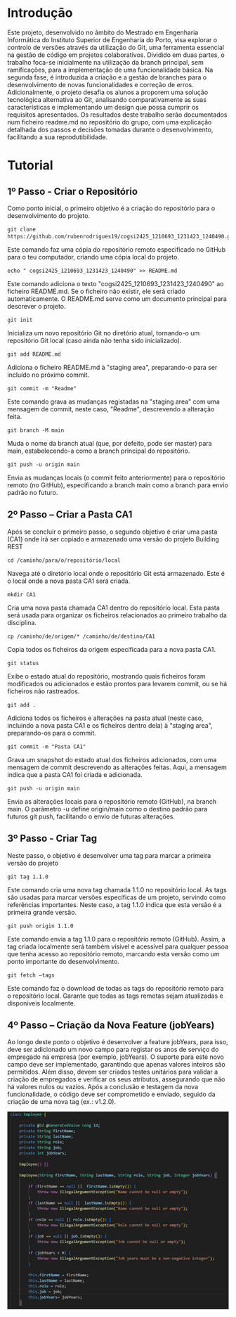 # Introdução

Este projeto, desenvolvido no âmbito do Mestrado em Engenharia Informática do Instituto Superior de Engenharia do Porto, visa explorar o controlo de versões através da utilização do Git, uma ferramenta essencial na gestão de código em projetos colaborativos. Dividido em duas partes, o trabalho foca-se inicialmente na utilização da branch principal, sem ramificações, para a implementação de uma funcionalidade básica. Na segunda fase, é introduzida a criação e a gestão de branches para o desenvolvimento de novas funcionalidades e correção de erros.
Adicionalmente, o projeto desafia os alunos a proporem uma solução tecnológica alternativa ao Git, analisando comparativamente as suas características e implementando um design que possa cumprir os requisitos apresentados.
Os resultados deste trabalho serão documentados num ficheiro readme.md no repositório do grupo, com uma explicação detalhada dos passos e decisões tomadas durante o desenvolvimento, facilitando a sua reprodutibilidade.

# Tutorial
## 1º Passo - Criar o Repositório
Como ponto inicial, o primeiro objetivo é a criação do repositório para o desenvolvimento do projeto.

    git clone https://github.com/rubenrodrigues19/cogsi2425_1210693_1231423_1240490.git

Este comando faz uma cópia do repositório remoto especificado no GitHub para o teu computador, criando uma cópia local do projeto.

    echo " cogsi2425_1210693_1231423_1240490" >> README.md

Este comando adiciona o texto "cogsi2425_1210693_1231423_1240490" ao ficheiro README.md. Se o ficheiro não existir, ele será criado automaticamente. O README.md serve como um documento principal para descrever o projeto.

    git init

Inicializa um novo repositório Git no diretório atual, tornando-o um repositório Git local (caso ainda não tenha sido inicializado).
  
    git add README.md

Adiciona o ficheiro README.md à "staging area", preparando-o para ser incluído no próximo commit.

    git commit -m "Readme"

Este comando grava as mudanças registadas na "staging area" com uma mensagem de commit, neste caso, "Readme", descrevendo a alteração feita.

    git branch -M main

Muda o nome da branch atual (que, por defeito, pode ser master) para main, estabelecendo-a como a branch principal do repositório.

    git push -u origin main

Envia as mudanças locais (o commit feito anteriormente) para o repositório remoto (no GitHub), especificando a branch main como a branch para envio padrão no futuro.

## 2º Passo – Criar a Pasta CA1

Após se concluir o primeiro passo, o segundo objetivo é criar uma pasta (CA1) onde irá ser copiado e armazenado uma versão do projeto Building REST

    cd /caminho/para/o/repositório/local

Navega até o diretório local onde o repositório Git está armazenado. Este é o local onde a nova pasta CA1 será criada.

    mkdir CA1

Cria uma nova pasta chamada CA1 dentro do repositório local. Esta pasta será usada para organizar os ficheiros relacionados ao primeiro trabalho da disciplina.

    cp /caminho/de/origem/* /caminho/de/destino/CA1

Copia todos os ficheiros da origem especificada para a nova pasta CA1.
    
    git status

Exibe o estado atual do repositório, mostrando quais ficheiros foram modificados ou adicionados e estão prontos para levarem commit, ou se há ficheiros não rastreados.

    git add . 

Adiciona todos os ficheiros e alterações na pasta atual (neste caso, incluindo a nova pasta CA1 e os ficheiros dentro dela) à "staging area", preparando-os para o commit.

    git commit -m "Pasta CA1"

Grava um snapshot do estado atual dos ficheiros adicionados, com uma mensagem de commit descrevendo as alterações feitas. Aqui, a mensagem indica que a pasta CA1 foi criada e adicionada.
    
    git push -u origin main

Envia as alterações locais para o repositório remoto (GitHub), na branch main. O parâmetro -u define origin/main como o destino padrão para futuros git push, facilitando o envio de futuras alterações.

## 3º Passo - Criar Tag

Neste passo, o objetivo é desenvolver uma tag para marcar a primeira versão do projeto

    git tag 1.1.0

Este comando cria uma nova tag chamada 1.1.0 no repositório local. As tags são usadas para marcar versões específicas de um projeto, servindo como referências importantes. Neste caso, a tag 1.1.0 indica que esta versão é a primeira grande versão.

    git push origin 1.1.0

Este comando envia a tag 1.1.0 para o repositório remoto (GitHub). Assim, a tag criada localmente será também visível e acessível para qualquer pessoa que tenha acesso ao repositório remoto, marcando esta versão como um ponto importante do desenvolvimento.

    git fetch –tags

Este comando faz o download de todas as tags do repositório remoto para o repositório local. Garante que todas as tags remotas sejam atualizadas e disponíveis localmente.

## 4º Passo – Criação da Nova Feature (jobYears)

Ao longo deste ponto o objetivo é desenvolver a feature jobYears, para isso, deve ser adicionado um novo campo para registar os anos de serviço do empregado na empresa (por exemplo, jobYears). O suporte para este novo campo deve ser implementado, garantindo que apenas valores inteiros são permitidos. Além disso, devem ser criados testes unitários para validar a criação de empregados e verificar os seus atributos, assegurando que não há valores nulos ou vazios. Após a conclusão e testagem da nova funcionalidade, o código deve ser comprometido e enviado, seguido da criação de uma nova tag (ex.: v1.2.0).

![Teste](img/Imagem1.png)
